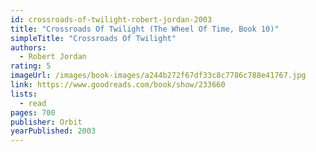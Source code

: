 ```yaml
---
id: crossroads-of-twilight-robert-jordan-2003
title: "Crossroads Of Twilight (The Wheel Of Time, Book 10)"
simpleTitle: "Crossroads Of Twilight"
authors:
  - Robert Jordan
rating: 5
imageUrl: /images/book-images/a244b272f67df33c8c7786c788e41767.jpg
link: https://www.goodreads.com/book/show/233660
lists:
  - read
pages: 700
publisher: Orbit
yearPublished: 2003
---
```

